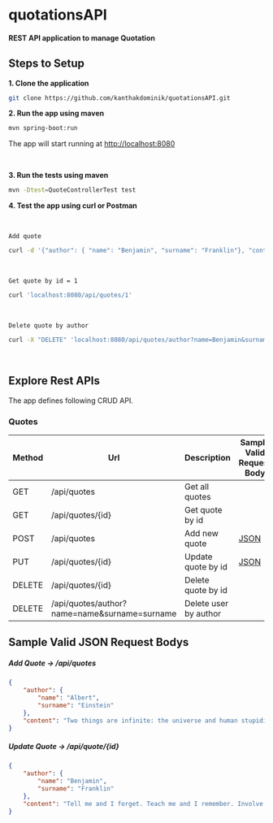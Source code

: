 # quotationsAPI
#### REST API application to manage Quotation

## Steps to Setup

**1. Clone the application**

```bash
git clone https://github.com/kanthakdominik/quotationsAPI.git
```

**2. Run the app using maven**

```bash
mvn spring-boot:run
```
The app will start running at <http://localhost:8080>

<br /> 

**3. Run the tests using maven**

```bash
mvn -Dtest=QuoteControllerTest test
```

**4. Test the app using curl or Postman**

<br /> 

`Add quote`
```bash
curl -d '{"author": { "name": "Benjamin", "surname": "Franklin"}, "content": "Tell me and I forget. Teach me and I remember. Involve me and I learn." }' -H "Content-Type: application/json" -X POST 'localhost:8080/api/quotes'
```

<br /> 

`Get quote by id = 1`
```bash
curl 'localhost:8080/api/quotes/1'
```
<br /> 

`Delete quote by author`
```bash
curl -X "DELETE" 'localhost:8080/api/quotes/author?name=Benjamin&surname=Franklin'
```

<br /> 

## Explore Rest APIs

The app defines following CRUD API.

### Quotes

| Method | Url | Description | Sample Valid Request Body |
| ------ | --- | ----------- | ------------------------- |
| GET    | /api/quotes | Get all quotes | |
| GET    | /api/quotes/{id} | Get quote by id | |
| POST   | /api/quotes | Add new quote | [JSON](#quoteCreate) |
| PUT    | /api/quotes/{id} | Update quote by id | [JSON](#quoteUpdate) |
| DELETE | /api/quotes/{id} | Delete quote by id | |
| DELETE | /api/quotes/author?name=name&surname=surname | Delete user by author | |

## Sample Valid JSON Request Bodys

##### <a id="quoteCreate">Add Quote -> /api/quotes</a>
```json
{
    "author": {
        "name": "Albert",
        "surname": "Einstein"
    },
    "content": "Two things are infinite: the universe and human stupidity, and I'm not sure about the universe."
}
```

##### <a id="quoteUpdate">Update Quote -> /api/quote/{id}</a>
```json
{
    "author": {
        "name": "Benjamin",
        "surname": "Franklin"
    },
    "content": "Tell me and I forget. Teach me and I remember. Involve me and I learn."
}
```
